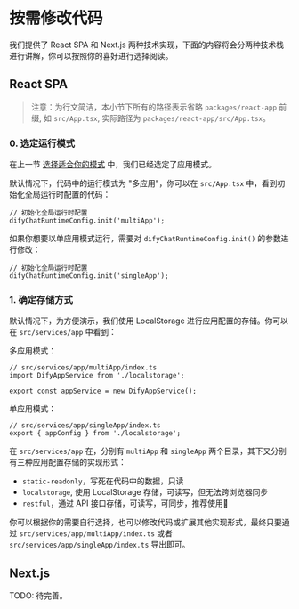 # 按需修改代码

我们提供了 React SPA 和 Next.js 两种技术实现，下面的内容将会分两种技术栈进行讲解，你可以按照你的喜好进行选择阅读。

## React SPA

> 注意：为行文简洁，本小节下所有的路径表示省略 `packages/react-app` 前缀, 如 `src/App.tsx`, 实际路径为 `packages/react-app/src/App.tsx`。

### 0. 选定运行模式

在上一节 [选择适合你的模式](./select-mode.md) 中，我们已经选定了应用模式。

默认情况下，代码中的运行模式为 "多应用"，你可以在 `src/App.tsx` 中，看到初始化全局运行时配置的代码：

```tsx
// 初始化全局运行时配置
difyChatRuntimeConfig.init('multiApp');
```

如果你想要以单应用模式运行，需要对 `difyChatRuntimeConfig.init()` 的参数进行修改：

```tsx
// 初始化全局运行时配置
difyChatRuntimeConfig.init('singleApp');
```

### 1. 确定存储方式

默认情况下，为方便演示，我们使用 LocalStorage 进行应用配置的存储。你可以在 `src/services/app` 中看到：

多应用模式：

```tsx
// src/services/app/multiApp/index.ts
import DifyAppService from './localstorage';

export const appService = new DifyAppService();
```

单应用模式：

```tsx
// src/services/app/singleApp/index.ts
export { appConfig } from './localstorage';
```

在 `src/services/app` 在，分别有 `multiApp` 和 `singleApp` 两个目录，其下又分别有三种应用配置存储的实现形式：

- `static-readonly`，写死在代码中的数据，只读
- `localstorage`, 使用 LocalStorage 存储，可读写，但无法跨浏览器同步
- `restful`，通过 API 接口存储，可读写，可同步，推荐使用🌟

你可以根据你的需要自行选择，也可以修改代码或扩展其他实现形式，最终只要通过 `src/services/app/multiApp/index.ts` 或者 `src/services/app/singleApp/index.ts` 导出即可。

## Next.js

TODO: 待完善。

